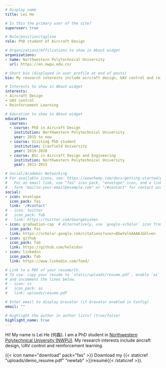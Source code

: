 ```yaml
---
# Display name
title: Lei He

# Is this the primary user of the site?
superuser: true

# Role/position/tagline
role: PhD student of Aircraft Design

# Organizations/Affiliations to show in About widget
organizations:
- name: Northwestern Polytechnical University
  url: https://en.nwpu.edu.cn/

# Short bio (displayed in user profile at end of posts)
bio: My research interests include aircraft design, UAV control and reinforcement learning.

# Interests to show in About widget
interests:
- Aircraft Design
- UAV control
- Reinforcement Learning

# Education to show in About widget
education:
  courses:
  - course: PhD in Aircraft Design
    institution: Northwestern Polytechnical University
    year: 2015 to now
  - course: Visiting PhD student
    institution: Cranfield University
    year: 2019-2020
  - course: BSc in Aircraft Design and Engineering
    institution: Northwestern Polytechnical University
    year: 2011-2015

# Social/Academic Networking
# For available icons, see: https://wowchemy.com/docs/getting-started/page-builder/#icons
#   For an email link, use "fas" icon pack, "envelope" icon, and a link in the
#   form "mailto:your-email@example.com" or "/#contact" for contact widget.
social:
- icon: envelope
  icon_pack: fas
  link: '/#contact'
# - icon: twitter
#   icon_pack: fab
#   link: https://twitter.com/GeorgeCushen
- icon: graduation-cap  # Alternatively, use `google-scholar` icon from `ai` icon pack
  icon_pack: fas
  link: https://scholar.google.com/citations?user=QGwYalkAAAAJ&hl=en
- icon: github
  icon_pack: fab
  link: https://github.com/heleidsn
- icon: linkedin
  icon_pack: fab
  link: https://www.linkedin.com/feed/

# Link to a PDF of your resume/CV.
# To use: copy your resume to `static/uploads/resume.pdf`, enable `ai` icons in `params.toml`, 
# and uncomment the lines below.
# - icon: cv
#   icon_pack: ai
#   link: uploads/resume.pdf

# Enter email to display Gravatar (if Gravatar enabled in Config)
email: ""

# Highlight the author in author lists? (true/false)
highlight_name: true
---
```


Hi! My name is Lei He (何磊). I am a PhD student in [Northwestern Polytechnical University (NWPU)](http://en.nwpu.edu.cn/). My research interests include aircraft design, UAV control and reinforcement learning. 

{{< icon name="download" pack="fas" >}} Download my {{< staticref "uploads/demo_resume.pdf" "newtab" >}}resumé{{< /staticref >}}.
